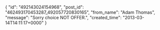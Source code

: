 {
   "id": "492143024154968",
   "post_id": "462493170453287_492057720830165",
   "from_name": "Adam Thomas",
   "message": "Sorry choice NOT OFFER.",
   "created_time": "2013-03-14T14:11:17+0000"
 }
